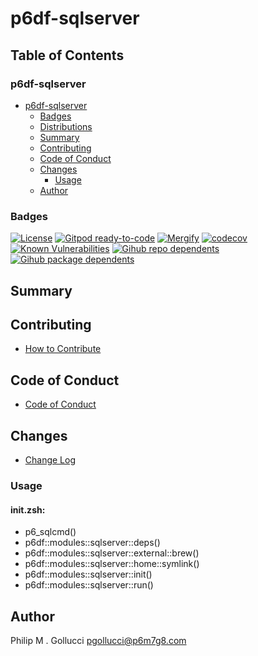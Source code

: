 # p6df-sqlserver

## Table of Contents


### p6df-sqlserver
- [p6df-sqlserver](#p6df-sqlserver)
  - [Badges](#badges)
  - [Distributions](#distributions)
  - [Summary](#summary)
  - [Contributing](#contributing)
  - [Code of Conduct](#code-of-conduct)
  - [Changes](#changes)
    - [Usage](#usage)
  - [Author](#author)

### Badges

[![License](https://img.shields.io/badge/License-Apache%202.0-yellowgreen.svg)](https://opensource.org/licenses/Apache-2.0)
[![Gitpod ready-to-code](https://img.shields.io/badge/Gitpod-ready--to--code-blue?logo=gitpod)](https://gitpod.io/#https://github.com/p6m7g8/p6df-sqlserver)
[![Mergify](https://img.shields.io/endpoint.svg?url=https://gh.mergify.io/badges/p6m7g8/p6df-sqlserver/&style=flat)](https://mergify.io)
[![codecov](https://codecov.io/gh/p6m7g8/p6df-sqlserver/branch/master/graph/badge.svg?token=14Yj1fZbew)](https://codecov.io/gh/p6m7g8/p6df-sqlserver)
[![Known Vulnerabilities](https://snyk.io/test/github/p6m7g8/p6df-sqlserver/badge.svg?targetFile=package.json)](https://snyk.io/test/github/p6m7g8/p6df-sqlserver?targetFile=package.json)
[![Gihub repo dependents](https://badgen.net/github/dependents-repo/p6m7g8/p6df-sqlserver)](https://github.com/p6m7g8/p6df-sqlserver/network/dependents?dependent_type=REPOSITORY)
[![Gihub package dependents](https://badgen.net/github/dependents-pkg/p6m7g8/p6df-sqlserver)](https://github.com/p6m7g8/p6df-sqlserver/network/dependents?dependent_type=PACKAGE)

## Summary

## Contributing

- [How to Contribute](CONTRIBUTING.md)

## Code of Conduct

- [Code of Conduct](https://github.com/p6m7g8/.github/blob/master/CODE_OF_CONDUCT.md)

## Changes

- [Change Log](CHANGELOG.md)

### Usage

#### init.zsh:

- p6_sqlcmd()
- p6df::modules::sqlserver::deps()
- p6df::modules::sqlserver::external::brew()
- p6df::modules::sqlserver::home::symlink()
- p6df::modules::sqlserver::init()
- p6df::modules::sqlserver::run()


## Author

Philip M . Gollucci <pgollucci@p6m7g8.com>
